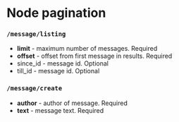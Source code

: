 # Node pagination

### `/message/listing`

* **limit** - maximum number of messages. Required
* **offset** - offset from first message in results. Required
* since_id - message id. Optional
* till_id - message id. Optional
 
### `/message/create`

* **author** - author of message. Required
* **text** - message text. Required